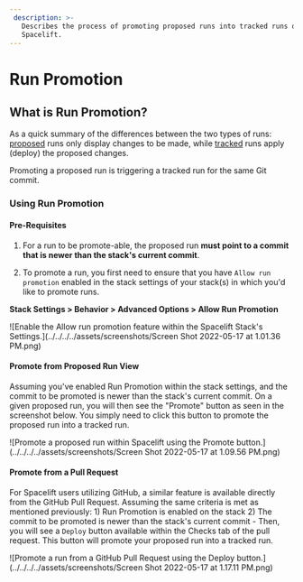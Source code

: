 ```yaml
---
 description: >-
   Describes the process of promoting proposed runs into tracked runs on
   Spacelift.
---
```


# Run Promotion

## What is Run Promotion?

As a quick summary of the differences between the two types of runs: [proposed](proposed.md) runs only display changes to be made, while [tracked](tracked.md) runs apply (deploy) the proposed changes.

Promoting a proposed run is triggering a tracked run for the same Git commit.

### Using Run Promotion

#### Pre-Requisites

1. For a run to be promote-able, the proposed run **must point to a commit that is newer than the stack's current commit**.

2. To promote a run, you first need to ensure that you have `Allow run promotion` enabled in the stack settings of your stack(s) in which you'd like to promote runs.

<!-- markdownlint-disable-next-line MD036 -->
**Stack Settings > Behavior > Advanced Options > Allow Run Promotion**

![Enable the Allow run promotion feature within the Spacelift Stack's Settings.](../../../../assets/screenshots/Screen Shot 2022-05-17 at 1.01.36 PM.png)

#### Promote from Proposed Run View

Assuming you've enabled Run Promotion within the stack settings, and the commit to be promoted is newer than the stack's current commit. On a given proposed run, you will then see the "Promote" button as seen in the screenshot below. You simply need to click this button to promote the proposed run into a tracked run.

![Promote a proposed run within Spacelift using the Promote button.](../../../../assets/screenshots/Screen Shot 2022-05-17 at 1.09.56 PM.png)

#### Promote from a Pull Request

For Spacelift users utilizing GitHub, a similar feature is available directly from the GitHub Pull Request. Assuming the same criteria is met as mentioned previously: 1) Run Promotion is enabled on the stack 2) The commit to be promoted is newer than the stack's current commit - Then, you will see a `Deploy` button available within the Checks tab of the pull request. This button will promote your proposed run into a tracked run.

![Promote a run from a GitHub Pull Request using the Deploy button.](../../../../assets/screenshots/Screen Shot 2022-05-17 at 1.17.11 PM.png)
